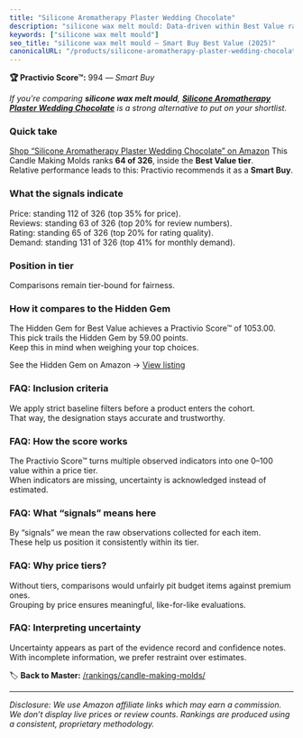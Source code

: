 ```yaml
---
title: "Silicone Aromatherapy Plaster Wedding Chocolate"
description: "silicone wax melt mould: Data-driven within Best Value ranking using the Practivio Score™. Positioned by quality, value, demand, findability, momentum."
keywords: ["silicone wax melt mould"]
seo_title: "silicone wax melt mould — Smart Buy Best Value (2025)"
canonicalURL: "/products/silicone-aromatherapy-plaster-wedding-chocolate-B08Z7M5Q7H/"
---
```


**🏆 Practivio Score™:** 994 — _Smart Buy_


*If you're comparing **silicone wax melt mould**, **[Silicone Aromatherapy Plaster Wedding Chocolate](https://www.amazon.com/dp/B08Z7M5Q7H?tag=practivio-20)** is a strong alternative to put on your shortlist.*
### Quick take
[Shop “Silicone Aromatherapy Plaster Wedding Chocolate” on Amazon](https://www.amazon.com/dp/B08Z7M5Q7H?tag=practivio-20)
This Candle Making Molds ranks **64 of 326**, inside the **Best Value tier**.  
Relative performance leads to this: Practivio recommends it as a **Smart Buy**.

### What the signals indicate
Price: standing 112 of 326 (top 35% for price).  
Reviews: standing 63 of 326 (top 20% for review numbers).  
Rating: standing 65 of 326 (top 20% for rating quality).  
Demand: standing 131 of 326 (top 41% for monthly demand).

### Position in tier
Comparisons remain tier-bound for fairness.

### How it compares to the Hidden Gem
The Hidden Gem for Best Value achieves a Practivio Score™ of 1053.00.  
This pick trails the Hidden Gem by 59.00 points.  
Keep this in mind when weighing your top choices.  

See the Hidden Gem on Amazon → [View listing](https://www.amazon.com/dp/B07PM3XRXY?tag=practivio-20)

### FAQ: Inclusion criteria
We apply strict baseline filters before a product enters the cohort.  
That way, the designation stays accurate and trustworthy.

### FAQ: How the score works
The Practivio Score™ turns multiple observed indicators into one 0–100 value within a price tier.  
When indicators are missing, uncertainty is acknowledged instead of estimated.

### FAQ: What “signals” means here
By “signals” we mean the raw observations collected for each item.  
These help us position it consistently within its tier.

### FAQ: Why price tiers?
Without tiers, comparisons would unfairly pit budget items against premium ones.  
Grouping by price ensures meaningful, like-for-like evaluations.

### FAQ: Interpreting uncertainty
Uncertainty appears as part of the evidence record and confidence notes.  
With incomplete information, we prefer restraint over estimates.


🏷️ **Back to Master:** [/rankings/candle-making-molds/](/rankings/candle-making-molds/)

---
_Disclosure: We use Amazon affiliate links which may earn a commission. We don’t display live prices or review counts. Rankings are produced using a consistent, proprietary methodology._

